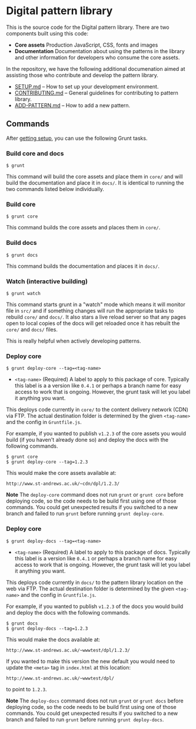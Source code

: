 # Digital pattern library

This is the source code for the Digital pattern library. There are two 
components built using this code: 

* **Core assets** Production JavaScript, CSS, fonts and images
* **Documentation** Documentation about using the patterns in the library and 
  other information for developers who consume the core assets. 

In the repository, we have the following additional documenation aimed at 
assisting those who contribute and develop the pattern library.

* [SETUP.md](SETUP.md) – How to set up your development environment.
* [CONTRIBUTING.md](CONTRIBUTING.md) – General guidelines for contributing to
   pattern library.
* [ADD-PATTERN.md](ADD-PATTERN.md) – How to add a new pattern.


## Commands

After [getting setup](SETUP.md), you can use the following Grunt tasks.

### Build core and docs

    $ grunt

This command will build the core assets and place them in `core/` and will 
build the documentation and place it in `docs/`. It is identical to running 
the two commands listed below individually.

### Build core

    $ grunt core

This command builds the core assets and places them in `core/`.

### Build docs

    $ grunt docs

This command builds the documentation and places it in `docs/`.

### Watch (interactive building)

    $ grunt watch

This command starts grunt in a "watch" mode which means it will monitor file
in `src/` and if something changes will run the appropriate tasks to rebuild
`core/` and `docs/`. It also stars a live reload server so that any pages
open to local copies of the docs will get reloaded once it has rebuilt the
`core/` and `docs/` files. 

This is really helpful when actively developing patterns.


### Deploy core

    $ grunt deploy-core --tag=<tag-name>

* `<tag-name>` (Required) A label to apply to this package of core. 
   Typically this label is a a version like `0.4.1` or perhaps a branch name
   for easy access to work that is ongoing. However, the grunt task will let 
   you label it anything you want.

This deploys code currently in `core/` to the content delivery network (CDN)
via FTP. The actual destination folder is determined by the given `<tag-name>`
and the config in `Gruntfile.js`. 

For example, if you wanted to publish `v1.2.3` of the core assets you would 
build (if you haven't already done so) and deploy the docs with the following 
commands.

    $ grunt core
    $ grunt deploy-core --tag=1.2.3

This would make the core assets available at: 

    http://www.st-andrews.ac.uk/~cdn/dpl/1.2.3/

**Note** The `deploy-core` command does not run `grunt` or `grunt core` 
before deploying code, so the code needs to be build first using one of those 
commands. You could get unexpected results if you switched to a new branch and 
failed to run `grunt` before running `grunt deploy-core`.


### Deploy core

    $ grunt deploy-docs --tag=<tag-name>

* `<tag-name>` (Required) A label to apply to this package of docs. 
   Typically this label is a version like `0.4.1` or perhaps a branch name
   for easy access to work that is ongoing. However, the grunt task will let 
   you label it anything you want.

This deploys code currently in `docs/` to the pattern library location on the
web via FTP. The actual destination folder is determined by the given 
`<tag-name>` and the config in `Gruntfile.js`. 

For example, if you wanted to publish `v1.2.3` of the docs you would build and
deploy the docs with the following commands.

    $ grunt docs
    $ grunt deploy-docs --tag=1.2.3

This would make the docs available at: 

    http://www.st-andrews.ac.uk/~wwwtest/dpl/1.2.3/

If you wanted to make this version the new default you would need to update 
the `<meta>` tag in `index.html` at this location: 

    http://www.st-andrews.ac.uk/~wwwtest/dpl/

 to point to `1.2.3`.

**Note** The `deploy-docs` command does not run `grunt` or `grunt docs` 
before deploying code, so the code needs to be build first using one of those 
commands. You could get unexpected results if you switched to a new branch and 
failed to run `grunt` before running `grunt deploy-docs`.




